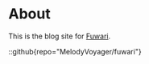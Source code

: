 # About
This is the blog site for [Fuwari](https://github.com/MelodyVoyager/fuwari).

::github{repo="MelodyVoyager/fuwari"}
